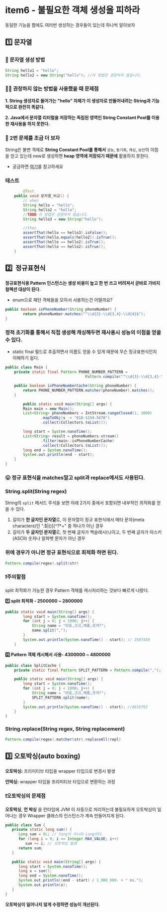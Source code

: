 # item6 - **불필요한 객체 생성을 피하라**

동일한 기능을 함에도 여러번 생성하는 경우들이 있는데 하나씩 알아보자

## **1️⃣** 문자열

### 📌 문자열 생성 방법

```java
String hello1 = "hello";
String hello2 = new String("hello"); //이 방법은 권장하지 않습니다.
```

### 😮‍💨 권장하지 않는 방법을 사용했을 때 문제점

**1. String 생성자로 들어가는 "hello" 자체가 이 생성자로 만들어내려는 String과 기능적으로 완전히 똑같다.**

**2. Java에서 문자열 리터럴을 저장하는 독립된 영역인 String Constant Pool를 이용한 재사용을 하지 못한다.**

### 💬 2번 문제를 조금 더 보자

String은 불변 객체로 **String Constant Pool를 통해서** `성능`, `동기화`, `캐싱`, `보안`의 이점을 얻고 있는데 new로 생성하면 **heap 영역에 저장되기 때문에** 활용하지 못한다.

- 궁금하면 [여기](https://devlog-wjdrbs96.tistory.com/247)를 참고하세요

### 테스트

```java
		@Test
    public void 문자열_비교() {
        // when
        String hello = "hello";
        String hello2 = "hello";
        //TODO 이 방법은 권장하지 않습니다.
        String hello3 = new String("hello");

        //then
        assertThat(hello == hello3).isFalse();
        assertThat(hello.equals(hello2)).isTrue();
        assertThat(hello == hello2).isTrue();
        assertThat(hello == hello2).isTrue();
    }
```

## 2️⃣  정규표현식

**정규표현식용 Pattern 인스턴스는 생성 비용이 높고 한 번 쓰고 버려져서 곧바로 가비지 컬렉션 대상이 된다.**

- enum으로 패턴 객체들을 모아서 사용하는건 어떨까요?

```java
public boolean isPhoneNumber(String phoneNumber) {
		return phoneNumber.matches("^\\d{3}-\\d{3,4}-\\d{4}$");
}
```

### 정적 초기화를 통해서 직접 생성해 캐싱해두면 재사용시 성능의 이점을 얻을 수 있다.

- static final 필드로 추출하면서 이름도 얻을 수 있게 때문에 무슨 정규표현식인지 이해하기 쉽다.

```java
public class Main {
    private static final Pattern PHONE_NUMBER_PATTERN =
									Pattern.compile("^\\d{3}-\\d{3,4}-\\d{4}$");

    public boolean isPhoneNumberCache(String phoneNumber) {
        return PHONE_NUMBER_PATTERN.matcher(phoneNumber).matches();
    }

		public static void main(String[] args) {
        Main main = new Main();
        List<String> phoneNumbers = IntStream.rangeClosed(1, 1000)
                .mapToObj(s -> "010-1234-5678")
                .collect(Collectors.toList());

        long start = System.nanoTime();
        List<String> result = phoneNumbers.stream()
                .filter(main::isPhoneNumberCache)
                .collect(Collectors.toList());
        long end = System.nanoTime();
        System.out.println(end - start);
    }
}
```

### 😛 정규 표현식을 matches말고 split과 replace에서도 사용된다.

### String.split(String regex)

String의 `split` 메서드 주석을 보면 아래 2가지 중에서 포함되면 내부적인 최적화를 얻을 수 있다.

1. 길이가 **한 글자인 문자열**로, 이 문자열이 정규 표현식에서 메타 문자(meta characters)인 ".$|()[{^?\*+\" 중 하나가 아닌 경우
2. 길이가 **두 글자인 문자열**로, 첫 번째 글자가 백슬래시(**`\`**)이고, 두 번째 글자가 아스키(ASCII) 숫자나 알파벳 문자가 아닌 경우

### 위에 경우가 아니면 정규 표현식으로 최적화 하면 된다.

```java
Pattern.compile(regex).split(str)
```

### ❗️주의할점

split 최적화가 가능한 경우 Pattern 객체를 캐시처리하는 것보다 빠르게 나왔다.

**1️⃣ split 최적화 - 2500000 ~ 2800000**

```java
public static void main(String[] args) {
        long start = System.nanoTime();
        for (int j = 0; j < 1000; j++) {
            String name = "야호,크크,메롱,웃겨?";
            name.split(",");
        }
        System.out.println(System.nanoTime() - start); // 2587458
    }
```

**2️⃣ Pattern 객체 캐시해서 사용- 4300000 ~ 4800000**

```java
public class SplitCache {
    private static final Pattern SPLIT_PATTERN = Pattern.compile(",");

    public static void main(String[] args) {
        long start = System.nanoTime();
        for (int j = 0; j < 1000; j++) {
            String name = "야호,크크,메롱,웃겨?";
            SPLIT_PATTERN.split(name);
        }
        System.out.println(System.nanoTime() - start); //4816792
    }
}
```

### String.replace(String regex, String replacement)

```java
Pattern.compile(regex).matcher(str).replaceAll(repl)
```

## 3️⃣ **오토박싱(auto boxing)**

**오토박싱:** 프리미티브 타입을 wrapper 타입으로 변경시 발생

**언박싱:** wrapper 타입을 프리미티브 타입으로 변환하는 과정

### ❗️오토박싱의 문제점

**오토박싱**, **언 박싱** 을 런타임에 JVM 이 자동으로 처리하는데 불필요하게 오토박싱이 일어나는 경우 Wrapper 클래스의 인스턴스가 계속 만들어지게 된다.

```java
public class Sum {
   private static long sum() {
      Long sum = 0L; // long이 아니라 Long이다.
      for (long i = 0; i <= Integer.MAX_VALUE; i++)
         sum += i; // 오토박싱 발생
      return sum;
   }

   public static void main(String[] args) {
      long start = System.nanoTime();
      long x = sum();
      long end = System.nanoTime();
      System.out.println((end - start) / 1_000_000. + " ms.");
      System.out.println(x);
   }
}
```

**오토박싱이 일어나지 않게 수정하면 성능이 개선된다.**
